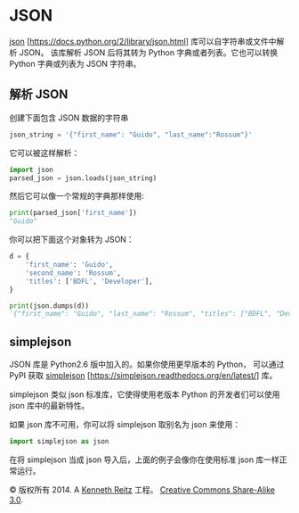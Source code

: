 # JSON

[json](https://docs.python.org/2/library/json.html) [https://docs.python.org/2/library/json.html] 库可以自字符串或文件中解析 JSON。 该库解析 JSON 后将其转为 Python 字典或者列表。它也可以转换 Python 字典或列表为 JSON 字符串。

## 解析 JSON

创建下面包含 JSON 数据的字符串

```py
json_string = '{"first_name": "Guido", "last_name":"Rossum"}' 
```

它可以被这样解析：

```py
import json
parsed_json = json.loads(json_string) 
```

然后它可以像一个常规的字典那样使用:

```py
print(parsed_json['first_name'])
"Guido" 
```

你可以把下面这个对象转为 JSON：

```py
d = {
    'first_name': 'Guido',
    'second_name': 'Rossum',
    'titles': ['BDFL', 'Developer'],
}

print(json.dumps(d))
'{"first_name": "Guido", "last_name": "Rossum", "titles": ["BDFL", "Developer"]}' 
```

## simplejson

JSON 库是 Python2.6 版中加入的。如果你使用更早版本的 Python， 可以通过 PyPI 获取 [simplejson](https://simplejson.readthedocs.org/en/latest/) [https://simplejson.readthedocs.org/en/latest/] 库。

simplejson 类似 json 标准库，它使得使用老版本 Python 的开发者们可以使用 json 库中的最新特性。

如果 json 库不可用，你可以将 simplejson 取别名为 json 来使用：

```py
import simplejson as json 
```

在将 simplejson 当成 json 导入后，上面的例子会像你在使用标准 json 库一样正常运行。

© 版权所有 2014\. A <a href="http://kennethreitz.com/pages/open-projects.html">Kenneth Reitz</a> 工程。 <a href="http://creativecommons.org/licenses/by-nc-sa/3.0/"> Creative Commons Share-Alike 3.0</a>.